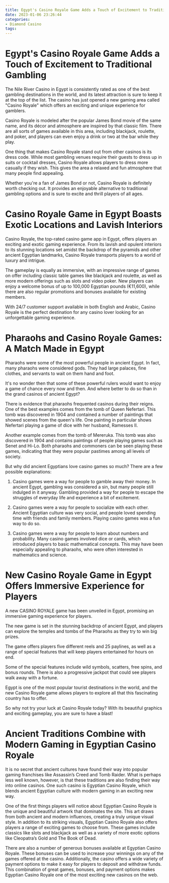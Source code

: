 ```yaml
---
title: Egypt's Casino Royale Game Adds a Touch of Excitement to Traditional Gambling
date: 2023-01-06 23:26:44
categories:
- Diamond Casino
tags:
---
```



#  Egypt's Casino Royale Game Adds a Touch of Excitement to Traditional Gambling

The Nile River Casino in Egypt is consistently rated as one of the best gambling destinations in the world, and its latest attraction is sure to keep it at the top of the list. The casino has just opened a new gaming area called "Casino Royale" which offers an exciting and unique experience for gamblers.

Casino Royale is modeled after the popular James Bond movie of the same name, and its décor and atmosphere are inspired by that classic film. There are all sorts of games available in this area, including blackjack, roulette, and poker, and players can even enjoy a drink or two at the bar while they play.

One thing that makes Casino Royale stand out from other casinos is its dress code. While most gambling venues require their guests to dress up in suits or cocktail dresses, Casino Royale allows players to dress more casually if they wish. This gives the area a relaxed and fun atmosphere that many people find appealing.

Whether you're a fan of James Bond or not, Casino Royale is definitely worth checking out. It provides an enjoyable alternative to traditional gambling options and is sure to excite and thrill players of all ages.

#  Casino Royale Game in Egypt Boasts Exotic Locations and Lavish Interiors

Casino Royale, the top-rated casino game app in Egypt, offers players an exciting and exotic gaming experience. From its lavish and opulent interiors to its stunning locations set amidst the backdrop of the pyramids and other ancient Egyptian landmarks, Casino Royale transports players to a world of luxury and intrigue. 

The gameplay is equally as immersive, with an impressive range of games on offer including classic table games like blackjack and roulette, as well as more modern offerings such as slots and video poker. New players can enjoy a welcome bonus of up to 100,000 Egyptian pounds (€11,600), while there are also regular promotions and bonuses available for existing members. 

With 24/7 customer support available in both English and Arabic, Casino Royale is the perfect destination for any casino lover looking for an unforgettable gaming experience.

#  Pharaohs and Casino Royale Games: A Match Made in Egypt

 Pharaohs were some of the most powerful people in ancient Egypt. In fact, many pharaohs were considered gods. They had large palaces, fine clothes, and servants to wait on them hand and foot.

It's no wonder then that some of these powerful rulers would want to enjoy a game of chance every now and then. And where better to do so than in the grand casinos of ancient Egypt?

There is evidence that pharaohs frequented casinos during their reigns. One of the best examples comes from the tomb of Queen Nefertari. This tomb was discovered in 1904 and contained a number of paintings that showed scenes from the queen's life. One painting in particular shows Nefertari playing a game of dice with her husband, Ramesses II.

Another example comes from the tomb of Mereruka. This tomb was also discovered in 1904 and contains paintings of people playing games such as Senet and Hi-Lo. Both pharaohs and commoners can be seen playing these games, indicating that they were popular pastimes among all levels of society.

But why did ancient Egyptians love casino games so much? There are a few possible explanations:

1) Casino games were a way for people to gamble away their money. In ancient Egypt, gambling was considered a sin, but many people still indulged in it anyway. Gambling provided a way for people to escape the struggles of everyday life and experience a bit of excitement.

2) Casino games were a way for people to socialize with each other. Ancient Egyptian culture was very social, and people loved spending time with friends and family members. Playing casino games was a fun way to do so.

3) Casino games were a way for people to learn about numbers and probability. Many casino games involved dice or cards, which introduced players to basic mathematical concepts. This may have been especially appealing to pharaohs, who were often interested in mathematics and science.

#  New Casino Royale Game in Egypt Offers Immersive Experience for Players

A new CASINO ROYALE game has been unveiled in Egypt, promising an immersive gaming experience for players.

The new game is set in the stunning backdrop of ancient Egypt, and players can explore the temples and tombs of the Pharaohs as they try to win big prizes.

The game offers players five different reels and 25 paylines, as well as a range of special features that will keep players entertained for hours on end.

Some of the special features include wild symbols, scatters, free spins, and bonus rounds. There is also a progressive jackpot that could see players walk away with a fortune.

Egypt is one of the most popular tourist destinations in the world, and the new Casino Royale game allows players to explore all that this fascinating country has to offer.

So why not try your luck at Casino Royale today? With its beautiful graphics and exciting gameplay, you are sure to have a blast!

#  Ancient Traditions Combine with Modern Gaming in Egyptian Casino Royale

It is no secret that ancient cultures have found their way into popular gaming franchises like Assassin’s Creed and Tomb Raider. What is perhaps less well known, however, is that these traditions are also finding their way into online casinos. One such casino is Egyptian Casino Royale, which blends ancient Egyptian culture with modern gaming in an exciting new way.

One of the first things players will notice about Egyptian Casino Royale is the unique and beautiful artwork that dominates the site. This art draws from both ancient and modern influences, creating a truly unique visual style. In addition to its striking visuals, Egyptian Casino Royale also offers players a range of exciting games to choose from. These games include classics like slots and blackjack as well as a variety of more exotic options like Cleopatra’s Gold and The Book of Dead.

There are also a number of generous bonuses available at Egyptian Casino Royale. These bonuses can be used to increase your winnings on any of the games offered at the casino. Additionally, the casino offers a wide variety of payment options to make it easy for players to deposit and withdraw funds. This combination of great games, bonuses, and payment options makes Egyptian Casino Royale one of the most exciting new casinos on the web.